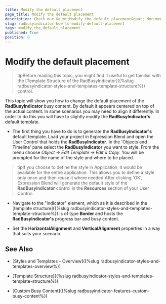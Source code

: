 ```yaml
---
title: Modify the default placement
page_title: Modify the default placement
description: Check our &quot;Modify the default placement&quot; documentation article for the RadBusyIndicator {{ site.framework_name }} control.
slug: radbusyindicator-how-to-modify-default-placement
tags: modify,the,default,placement
published: True
position: 0
---
```


# Modify the default placement

>tipBefore reading this topic, you might find it useful to get familiar with the [Template Structure of the RadBusyIndicator]({%slug radbusyindicator-styles-and-templates-template-structure%}) control.

This topic will show you how to change the default placement of the __RadBusyIndicator__ busy content. By default it appears centered on top of the actual content. In some scenarios you may need to align it differently. In order to do this you will have to slightly modify the __RadBusyIndicator's__ default template.

* The first thing you have to do is to generate the __RadBusyIndicator's__ default template. Load your project in Expression Blend and open the User Control that holds the __RadBusyIndicator__. In the 'Objects and Timeline' pane select the __RadBusyIndicator__ you want to style. From the menu choose *Object -> Edit Template -> Edit a Copy*. You will be prompted for the name of the style and where to be placed.

>tipIf you choose to define the style in Application, it would be available for the entire application. This allows you to define a style only once and then reuse it where needed.After clicking 'OK', Expression Blend will generate the default style of the __RadBusyIndicator__ control in the __Resources__ section of your User Control.

* Navigate to the "Indicator" element, which as it is described in the [template structure]({%slug radbusyindicator-styles-and-templates-template-structure%}) is of type __Border__ and hosts the __RadBusyIndicator's__ progress bar and busy content.

* Set the __HorizontalAlignment__ and __VerticalAlignment__ properties in a way that suits your scenario.

## See Also

 * [Styles and Templates - Overview]({%slug radbusyindicator-styles-and-templates-overview%})

 * [Template Structure]({%slug radbusyindicator-styles-and-templates-template-structure%})

 * [Custom Busy Content]({%slug radbusyindicator-features-custom-busy-content%})
